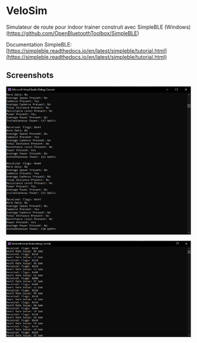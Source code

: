 # VeloSim

Simulateur de route pour indoor trainer construit avec SimpleBLE (Windows)(https://github.com/OpenBluetoothToolbox/SimpleBLE)

Documentation SimpleBLE: [https://simpleble.readthedocs.io/en/latest/simpleble/tutorial.html](https://simpleble.readthedocs.io/en/latest/simpleble/tutorial.html)

## Screenshots

![Power Capture](power_capture.PNG)

![Heart Rate Capture](heartrate_capture.PNG)